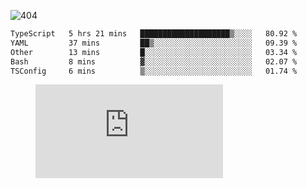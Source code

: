 ![404](https://user-images.githubusercontent.com/378023/89412096-6f759d80-d761-11ea-8c57-84b30ef3f2b1.png)

<!--START_SECTION:waka-->

```txt
TypeScript   5 hrs 21 mins   ████████████████████▒░░░░   80.92 %
YAML         37 mins         ██▒░░░░░░░░░░░░░░░░░░░░░░   09.39 %
Other        13 mins         █░░░░░░░░░░░░░░░░░░░░░░░░   03.34 %
Bash         8 mins          ▓░░░░░░░░░░░░░░░░░░░░░░░░   02.07 %
TSConfig     6 mins          ▒░░░░░░░░░░░░░░░░░░░░░░░░   01.74 %
```

<!--END_SECTION:waka-->
<figure><embed src="https://wakatime.com/share/@018b853e-267a-435d-a858-33e2b098b9d7/f3c3aa68-553a-4373-a9f9-2d456f62f780.svg"></embed></figure>
